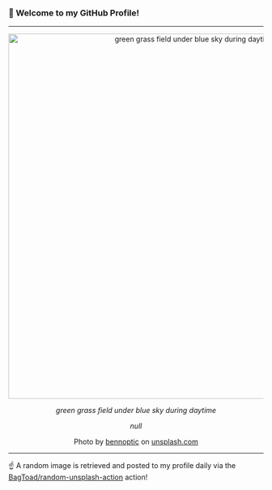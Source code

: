 ### 👋 Welcome to my GitHub Profile!

----

<div align="center">
  <img width="720" src="https://images.unsplash.com/photo-1622364055775-0bb41f6aa687?crop=entropy&cs=tinysrgb&fit=max&fm=jpg&ixid=M3w1NTI0OTR8MHwxfHJhbmRvbXx8fHx8fHx8fDE3NTQ0NjExMjB8&ixlib=rb-4.1.0&q=80&w=1080" alt="green grass field under blue sky during daytime">
  
  <em>green grass field under blue sky during daytime</em>
  
  <em>null</em>
  
  Photo by [bennoptic](https://bennoptic.picfair.com) on [unsplash.com](https://unsplash.com/)
</div>

----

☝️ A random image is retrieved and posted to my profile daily via the [BagToad/random-unsplash-action](https://github.com/BagToad/random-unsplash-action) action!

